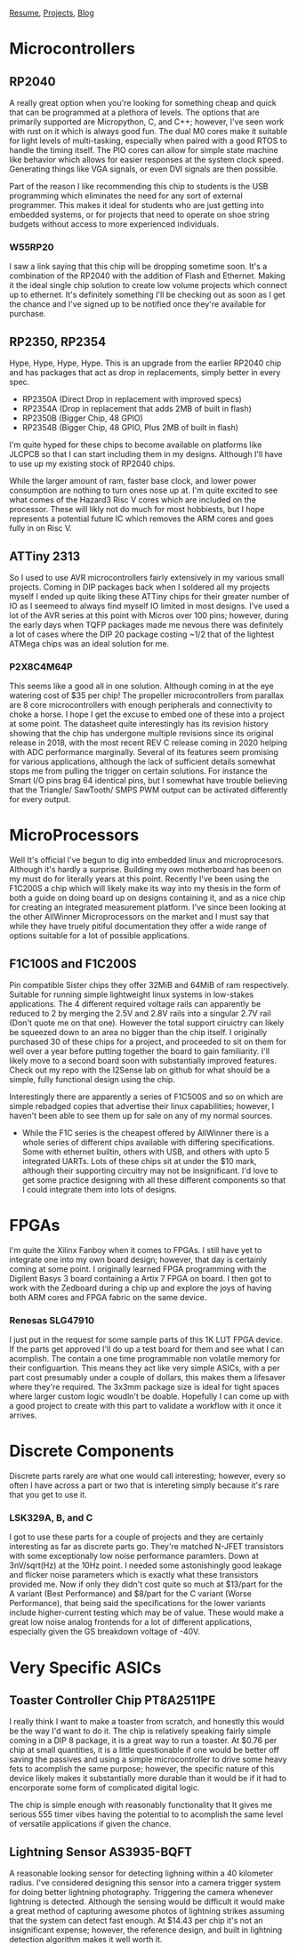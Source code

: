 [Resume](../resume_page.md), [Projects](../projects.md), [Blog](../blog.md)

# Microcontrollers

## RP2040 
A really great option when you're looking for something cheap and quick that can be programmed at a plethora of levels. The options that are primarily supported are Micropython, C, and C++; however, I've seen work with rust on it which is always good fun. The dual M0 cores make it suitable for light levels of multi-tasking, especially when paired with a good RTOS to handle the timing itself. The PIO cores can allow for simple state machine like behavior which allows for easier responses at the system clock speed. Generating things like VGA signals, or even DVI signals are then possible. 

Part of the reason I like recommending this chip to students is the USB programming which eliminates the need for any sort of external programmer. This makes it ideal for students who are just getting into embedded systems, or for projects that need to operate on shoe string budgets without access to more experienced individuals. 

### W55RP20 
I saw a link saying that this chip will be dropping sometime soon. It's a combination of the RP2040 with the addition of Flash and Ethernet. Making it the ideal single chip solution to create low volume projects which connect up to ethernet. It's definitely something I'll be checking out as soon as I get the chance and I've signed up to be notified once they're available for purchase. 

## RP2350, RP2354
Hype, Hype, Hype, Hype. This is an upgrade from the earlier RP2040 chip and has packages that act as drop in replacements, simply better in every spec. 

- RP2350A (Direct Drop in replacement with improved specs)
- RP2354A (Drop in replacement that adds 2MB of built in flash)
- RP2350B (Bigger Chip, 48 GPIO)
- RP2354B (Bigger Chip, 48 GPIO, Plus 2MB of built in flash)

I'm quite hyped for these chips to become available on platforms like JLCPCB so that I can start including them in my designs. Although I'll have to use up my existing stock of RP2040 chips. 

While the larger amount of ram, faster base clock, and lower power consumption are nothing to turn ones nose up at. I'm quite excited to see what comes of the Hazard3 Risc V cores which are included on the processor. These will likly not do much for most hobbiests, but I hope represents a potential future IC which removes the ARM cores and goes fully in on Risc V. 

## ATTiny 2313
So I used to use AVR microcontrollers fairly extensively in my various small projects. Coming in DIP packages back when I soldered all my projects myself I ended up quite liking these ATTiny chips for their greater number of IO as I seemeed to always find myself IO limited in most designs. I've used a lot of the AVR series at this point with Micros over 100 pins; however, during the early days when TQFP packages made me nevous there was definitely a lot of cases where the DIP 20 package costing ~1/2 that of the lightest ATMega chips was an ideal solution for me.


### P2X8C4M64P
This seems like a good all in one solution. Although coming in at the eye watering cost of $35 per chip! The propeller microcontrollers from parallax are 8 core microcontrollers with enough peripherals and connectivity to choke a horse. I hope I get the excuse to embed one of these into a project at some point. The datasheet quite interestingly has its revision history showing that the chip has undergone multiple revisions since its original release in 2018, with the most recent REV C release coming in 2020 helping with ADC performance marginally. Several of its features seem promising for various applications, although the lack of sufficient details somewhat stops me from pulling the trigger on certain solutions. For instance the Smart I/O pins brag 64 identical pins, but I somewhat have trouble believing that the Triangle/ SawTooth/ SMPS PWM output can be activated differently for every output. 

# MicroProcessors
Well It's official I've begun to dig into embedded linux and microprocesors. Although it's hardly a surprise. Building my own motherboard has been on my must do for literally years at this point. Recently I've been using the F1C200S a chip which will likely make its way into my thesis in the form of both a guide on doing board up on designs containing it, and as a nice chip for creating an integrated measurement platform. I've since been looking at the other AllWinner Microprocessors on the market and I must say that while they have truely pitiful documentation they offer a wide range of options suitable for a lot of possible applications. 

## F1C100S and F1C200S
Pin compatible Sister chips they offer 32MiB and 64MiB of ram respectively. Suitable for running simple lightweight linux systems in low-stakes applications. The 4 different required voltage rails can apparently be reduced to 2 by merging the 2.5V and 2.8V rails into a singular 2.7V rail (Don't quote me on that one). However the total support ciruictry can likely be squeezed down to an area no bigger than the chip itself. I originally purchased 30 of these chips for a project, and proceeded to sit on them for well over a year before putting together the board to gain familiarity. I'll likely move to a second board soon with substantially improved features. Check out my repo with the I2Sense lab on github for what should be a simple, fully functional design using the chip. 

Interestingly there are apparently a series of F1C500S and so on which are simple rebadged copies that advertise their linux capabilities; however, I haven't been able to see them up for sale on any of my normal sources. 

- While the F1C series is the cheapest offered by AllWinner there is a whole series of different chips available with differing specifications. Some with ethernet builtin, others with USB, and others with upto 5 integrated UARTs. Lots of these chips sit at under the $10 mark, although their supporting circuitry may not be insignificant. I'd love to get some practice designing with all these different components so that I could integrate them into lots of designs. 
# FPGAs
I'm quite the Xilinx Fanboy when it comes to FPGAs. I still have yet to integrate one into my own board design; however, that day is certainly coming at some point. I originally learned FPGA programming with the Digilent Basys 3 board containing a Artix 7 FPGA on board. I then got to work with the Zedboard during a chip up and explore the joys of having both ARM cores and FPGA fabric on the same device.

### Renesas SLG47910 
I just put in the request for some sample parts of this 1K LUT FPGA device. If the parts get approved I'll do up a test board for them and see what I can acomplish. The contain a one time programmable non volatile memory for their configuartion. This means they act like very simple ASICs, with a per part cost presumably under a couple of dollars, this makes them a lifesaver where they're required. The 3x3mm package size is ideal for tight spaces where larger custom logic woudln't be doable. Hopefully I can come up with a good project to create with this part to validate a workflow with it once it arrives. 

# Discrete Components
Discrete parts rarely are what one would call interesting; however, every so often I have across a part or two that is intereting simply because it's rare that you get to use it. 

### LSK329A, B, and C
I got to use these parts for a couple of projects and they are certainly interesting as far as discrete parts go. They're matched N-JFET transistors with some exceptionally low noise performance paramters. Down at 3nV/sqrt(Hz) at the 10Hz point. I needed some astonishingly good leakage and flicker noise parameters which is exactly what these transistors provided me. Now if only they didn't cost quite so much at $13/part for the A variant (Best Performance) and $8/part for the C variant (Worse Performance), that being said the specifications for the lower variants include higher-current testing which may be of value. These would make a great low noise analog frontends for a lot of different applications, especially given the GS breakdown voltage of -40V. 

# Very Specific ASICs

## Toaster Controller Chip PT8A2511PE
I really think I want to make a toaster from scratch, and honestly this would be the way I'd want to do it. The chip is relatively speaking fairly simple coming in a DIP 8 package, it is a great way to run a toaster. At $0.76 per chip at small quantities, it is a little questionable if one would be better off saving the passives and using a simple microcontroller to drive some heavy fets to acomplish the same purpose; however, the specific nature of this device likely makes it substantially more durable than it would be if it had to encorporate some form of complicated digital logic.

The chip is simple enough with reasonably functionality that It gives me serious 555 timer vibes having the potential to to acomplish the same level of versatile applications if given the chance. 

## Lightning Sensor AS3935-BQFT
A reasonable looking sensor for detecting lighning within a 40 kilometer radius. I've considered designing this sensor into a camera trigger system for doing better lightning photography. Triggering the camera whenever lightning is detected. Although the sensing would be difficult it would make a great method of capturing awesome photos of lightning strikes assuming that the system can detect fast enough. At $14.43 per chip it's not an insignificant expense; however, the reference design, and built in lightning detection algorithm makes it well worth it.